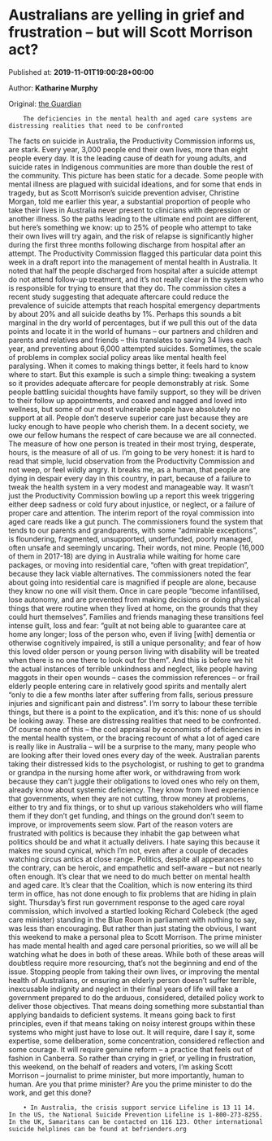 
# Australians are yelling in grief and frustration – but will Scott Morrison act?

Published at: **2019-11-01T19:00:28+00:00**

Author: **Katharine Murphy**

Original: [the Guardian](https://www.theguardian.com/australia-news/2019/nov/02/australians-are-yelling-in-grief-and-frustration-but-will-scott-morrison-act)


        The deficiencies in the mental health and aged care systems are distressing realities that need to be confronted
      
The facts on suicide in Australia, the Productivity Commission informs us, are stark. Every year, 3,000 people end their own lives, more than eight people every day. It is the leading cause of death for young adults, and suicide rates in Indigenous communities are more than double the rest of the community. This picture has been static for a decade.
Some people with mental illness are plagued with suicidal ideations, and for some that ends in tragedy, but as Scott Morrison’s suicide prevention adviser, Christine Morgan, told me earlier this year, a substantial proportion of people who take their lives in Australia never present to clinicians with depression or another illness.
So the paths leading to the ultimate end point are different, but here’s something we know: up to 25% of people who attempt to take their own lives will try again, and the risk of relapse is significantly higher during the first three months following discharge from hospital after an attempt.
The Productivity Commission flagged this particular data point this week in a draft report into the management of mental health in Australia. It noted that half the people discharged from hospital after a suicide attempt do not attend follow-up treatment, and it’s not really clear in the system who is responsible for trying to ensure that they do.
The commission cites a recent study suggesting that adequate aftercare could reduce the prevalence of suicide attempts that reach hospital emergency departments by about 20% and all suicide deaths by 1%. Perhaps this sounds a bit marginal in the dry world of percentages, but if we pull this out of the data points and locate it in the world of humans – our partners and children and parents and relatives and friends – this translates to saving 34 lives each year, and preventing about 6,000 attempted suicides.
Sometimes, the scale of problems in complex social policy areas like mental health feel paralysing. When it comes to making things better, it feels hard to know where to start. But this example is such a simple thing: tweaking a system so it provides adequate aftercare for people demonstrably at risk.
Some people battling suicidal thoughts have family support, so they will be driven to their follow up appointments, and coaxed and nagged and loved into wellness, but some of our most vulnerable people have absolutely no support at all.
People don’t deserve superior care just because they are lucky enough to have people who cherish them. In a decent society, we owe our fellow humans the respect of care because we are all connected. The measure of how one person is treated in their most trying, desperate, hours, is the measure of all of us.
I’m going to be very honest: it is hard to read that simple, lucid observation from the Productivity Commission and not weep, or feel wildly angry. It breaks me, as a human, that people are dying in despair every day in this country, in part, because of a failure to tweak the health system in a very modest and manageable way.
It wasn’t just the Productivity Commission bowling up a report this week triggering either deep sadness or cold fury about injustice, or neglect, or a failure of proper care and attention. The interim report of the royal commission into aged care reads like a gut punch.
The commissioners found the system that tends to our parents and grandparents, with some “admirable exceptions”, is floundering, fragmented, unsupported, underfunded, poorly managed, often unsafe and seemingly uncaring.
Their words, not mine.
People (16,000 of them in 2017-18) are dying in Australia while waiting for home care packages, or moving into residential care, “often with great trepidation”, because they lack viable alternatives. The commissioners noted the fear about going into residential care is magnified if people are alone, because they know no one will visit them.
Once in care people “become infantilised, lose autonomy, and are prevented from making decisions or doing physical things that were routine when they lived at home, on the grounds that they could hurt themselves”. Families and friends managing these transitions feel intense guilt, loss and fear: “guilt at not being able to guarantee care at home any longer; loss of the person who, even if living [with] dementia or otherwise cognitively impaired, is still a unique personality; and fear of how this loved older person or young person living with disability will be treated when there is no one there to look out for them”.
And this is before we hit the actual instances of terrible unkindness and neglect, like people having maggots in their open wounds – cases the commission references – or frail elderly people entering care in relatively good spirits and mentally alert “only to die a few months later after suffering from falls, serious pressure injuries and significant pain and distress”.
I’m sorry to labour these terrible things, but there is a point to the explication, and it’s this: none of us should be looking away. These are distressing realities that need to be confronted.
Of course none of this – the cool appraisal by economists of deficiencies in the mental health system, or the bracing recount of what a lot of aged care is really like in Australia – will be a surprise to the many, many people who are looking after their loved ones every day of the week.
Australian parents taking their distressed kids to the psychologist, or rushing to get to grandma or grandpa in the nursing home after work, or withdrawing from work because they can’t juggle their obligations to loved ones who rely on them, already know about systemic deficiency.
They know from lived experience that governments, when they are not cutting, throw money at problems, either to try and fix things, or to shut up various stakeholders who will flame them if they don’t get funding, and things on the ground don’t seem to improve, or improvements seem slow.
Part of the reason voters are frustrated with politics is because they inhabit the gap between what politics should be and what it actually delivers. I hate saying this because it makes me sound cynical, which I’m not, even after a couple of decades watching circus antics at close range. Politics, despite all appearances to the contrary, can be heroic, and empathetic and self-aware – but not nearly often enough.
It’s clear that we need to do much better on mental health and aged care. It’s clear that the Coalition, which is now entering its third term in office, has not done enough to fix problems that are hiding in plain sight. Thursday’s first run government response to the aged care royal commission, which involved a startled looking Richard Colebeck (the aged care minister) standing in the Blue Room in parliament with nothing to say, was less than encouraging.
But rather than just stating the obvious, I want this weekend to make a personal plea to Scott Morrison. The prime minister has made mental health and aged care personal priorities, so we will all be watching what he does in both of these areas.
While both of these areas will doubtless require more resourcing, that’s not the beginning and end of the issue. Stopping people from taking their own lives, or improving the mental health of Australians, or ensuring an elderly person doesn’t suffer terrible, inexcusable indignity and neglect in their final years of life will take a government prepared to do the arduous, considered, detailed policy work to deliver those objectives.
That means doing something more substantial than applying bandaids to deficient systems. It means going back to first principles, even if that means taking on noisy interest groups within these systems who might just have to lose out. It will require, dare I say it, some expertise, some deliberation, some concentration, considered reflection and some courage.
It will require genuine reform – a practice that feels out of fashion in Canberra.
So rather than crying in grief, or yelling in frustration, this weekend, on the behalf of readers and voters, I’m asking Scott Morrison – journalist to prime minister, but more importantly, human to human.
Are you that prime minister? Are you the prime minister to do the work, and get this done?

        • In Australia, the crisis support service Lifeline is 13 11 14. In the US, the National Suicide Prevention Lifeline is 1-800-273-8255. In the UK, Samaritans can be contacted on 116 123. Other international suicide helplines can be found at befrienders.org
      
